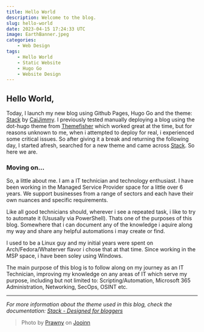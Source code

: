 ```yaml
---
title: Hello World
description: Welcome to the blog.
slug: hello-world
date: 2023-04-15 17:24:33 UTC
image: EarthBanner.jpeg
categories:
    - Web Design
tags:
    - Hello World
    - Static Website
    - Hugo Go
    - Website Design
---
```


## Hello World,
 
Today, I launch my new blog using Github Pages, Hugo Go and the theme: [Stack](https://github.com/CaiJimmy/hugo-theme-stack) by [CaiJimmy](https://github.com/CaiJimmy/). I previously tested manually deploying a blog using the dot-hugo theme from [Themefisher](https://github.com/themefisher/) which worked great at the time, but for reasons unknown to me, when i attempted to deploy for real, i experienced some critical issues. So after giving it a break and returning the following day, I started afresh, searched for a new theme and came across [Stack](https://github.com/CaiJimmy/hugo-theme-stack). So here we are. 

### Moving on...

So, a little about me. I am a IT technician and technology enthusiast. I have been working in the Managed Service Provider space for a little over 6 years. We support businesses from a range of sectors and each have their own nuances and specific requirements.

Like all good technicians should, wherever i see a repeated task, i like to try to automate it (Ususally via PowerShell). Thats one of the purposes of this blog. Somewhere that i can document any of the knowledge i aquire along my way and share any helpful automations i may create or find.

I used to be a Linux guy and my initial years were spent on Arch/Fedora/Whaterver flavor i chose that at that time. Since working in the MSP space, i have been soley using Windows. 

The main purpose of this blog is to follow along on my journey as an IT Technician, improving my knowledge on any areas of IT which serve my purpose, including but not limited to: Scripting/Automation, Microsoft 365 Administration, Networking, SecOps, OSINT etc.  

---

_For more information about the theme used in this blog, check the documentation: [Stack - Designed for bloggers](https://docs.stack.jimmycai.com/)_

> Photo by [Prawny](https://jooinn.com/world-globe-banner.html) on [Jooinn](https://jooinn.com/world-globe-banner.html)
